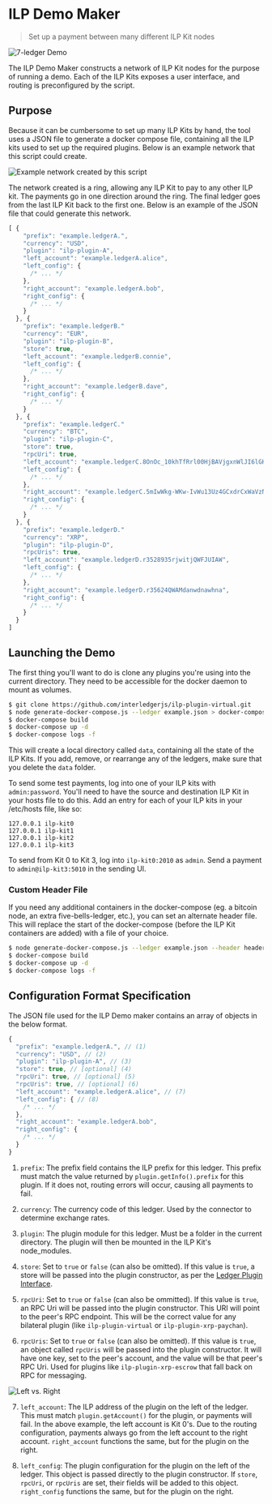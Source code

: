 # ILP Demo Maker
> Set up a payment between many different ILP Kit nodes

![7-ledger Demo](https://interledgerjs.github.io/ilp-demo-maker/res/demo.svg)

The ILP Demo Maker constructs a network of ILP Kit nodes for
the purpose of running a demo. Each of the ILP Kits exposes a user interface,
and routing is preconfigured by the script.

## Purpose

Because it can be cumbersome to set up many ILP Kits by hand, the tool uses a
JSON file to generate a docker compose file, containing all the ILP kits used
to set up the required plugins. Below is an example network that this script
could create.

![Example network created by this script](https://interledgerjs.github.io/ilp-demo-maker/res/net.svg)

The network created is a ring, allowing any ILP Kit to pay to any other ILP
kit. The payments go in one direction around the ring. The final ledger goes
from the last ILP Kit back to the first one. Below is an example of the JSON
file that could generate this network.

```js
[ {
    "prefix": "example.ledgerA.",
    "currency": "USD",
    "plugin": "ilp-plugin-A",
    "left_account": "example.ledgerA.alice",
    "left_config": {
      /* ... */
    },
    "right_account": "example.ledgerA.bob",
    "right_config": {
      /* ... */
    }
  }, {
    "prefix": "example.ledgerB."
    "currency": "EUR",
    "plugin": "ilp-plugin-B",
    "store": true,
    "left_account": "example.ledgerB.connie",
    "left_config": {
      /* ... */
    },
    "right_account": "example.ledgerB.dave",
    "right_config": {
      /* ... */
    }
  }, {
    "prefix": "example.ledgerC."
    "currency": "BTC",
    "plugin": "ilp-plugin-C",
    "store": true,
    "rpcUri": true,
    "left_account": "example.ledgerC.8OnOc_10khTfRrl00HjBAVjgxnWlJI6lGKaNIxuMJdY",
    "left_config": {
      /* ... */
    },
    "right_account": "example.ledgerC.5mIwWkg-WKw-IvWu13Uz4GCxdrCxWaVzNkpfOehIguI",
    "right_config": {
      /* ... */
    }
  }, {
    "prefix": "example.ledgerD."
    "currency": "XRP",
    "plugin": "ilp-plugin-D",
    "rpcUris": true,
    "left_account": "example.ledgerD.r3528935rjwitjQWFJUIAW",
    "left_config": {
      /* ... */
    },
    "right_account": "example.ledgerD.r35624QWAMdanwdnawhna",
    "right_config": {
      /* ... */
    }
  }
]
```

## Launching the Demo

The first thing you'll want to do is clone any plugins you're using
into the current directory. They need to be accessible for the docker
daemon to mount as volumes.

```sh
$ git clone https://github.com/interledgerjs/ilp-plugin-virtual.git
$ node generate-docker-compose.js --ledger example.json > docker-compose.yml
$ docker-compose build
$ docker-compose up -d
$ docker-compose logs -f
```

This will create a local directory called `data`, containing all the state
of the ILP Kits. If you add, remove, or rearrange any of the ledgers, make
sure that you delete the `data` folder.

To send some test payments, log into one of your ILP kits with `admin:password`.
You'll need to have the source and destination ILP Kit in your hosts file to do
this. Add an entry for each of your ILP kits in your /etc/hosts file, like so:

```
127.0.0.1 ilp-kit0
127.0.0.1 ilp-kit1
127.0.0.1 ilp-kit2
127.0.0.1 ilp-kit3
```

To send from Kit 0 to Kit 3, log into `ilp-kit0:2010` as `admin`. Send a payment
to `admin@ilp-kit3:5010` in the sending UI.

### Custom Header File

If you need any additional containers in the docker-compose (eg. a bitcoin
node, an extra five-bells-ledger, etc.), you can set an alternate header file.
This will replace the start of the docker-compose (before the ILP Kit
containers are added) with a file of your choice.

```sh
$ node generate-docker-compose.js --ledger example.json --header header.yml > docker-compose.yml
$ docker-compose build
$ docker-compose up -d
$ docker-compose logs -f
```

## Configuration Format Specification

The JSON file used for the ILP Demo maker contains an array of objects in the
below format.

```js
{
  "prefix": "example.ledgerA.", // (1)
  "currency": "USD", // (2)
  "plugin": "ilp-plugin-A", // (3)
  "store": true, // [optional] (4)
  "rpcUri": true, // [optional] (5)
  "rpcUris": true, // [optional] (6)
  "left_account": "example.ledgerA.alice", // (7)
  "left_config": { // (8)
    /* ... */
  },
  "right_account": "example.ledgerA.bob",
  "right_config": {
    /* ... */
  }
}
```

1. `prefix`: The prefix field contains the ILP prefix for this ledger. This prefix must match the value returned by `plugin.getInfo().prefix` for this plugin. If it does not, routing errors will occur, causing all payments to fail.

2. `currency`: The currency code of this ledger. Used by the connector to determine exchange rates.

3. `plugin`: The plugin module for this ledger. Must be a folder in the current directory. The plugin will then be mounted in the ILP Kit's node_modules.

4. `store`: Set to `true` or `false` (can also be omitted). If this value is `true`, a store will be passed into the plugin constructor, as per the [Ledger Plugin Interface](https://github.com/interledger/rfcs/blob/master/0004-ledger-plugin-interface/0004-ledger-plugin-interface.md#_store).

5. `rpcUri`: Set to `true` or `false` (can also be ommitted). If this value is `true`, an RPC Uri will be passed into the plugin constructor. This URI will point to the peer's RPC endpoint. This will be the correct value for any bilateral plugin (like `ilp-plugin-virtual` or `ilp-plugin-xrp-paychan`).

6. `rpcUris`: Set to `true` or `false` (can also be omitted). If this value is `true`, an object called `rpcUris` will be passed into the plugin constructor. It will have one key, set to the peer's account, and the value will be that peer's RPC Uri. Used for plugins like `ilp-plugin-xrp-escrow` that fall back on RPC for messaging. 

![Left vs. Right](https://interledgerjs.github.io/ilp-demo-maker/res/left.svg)

7. `left_account`: The ILP address of the plugin on the left of the ledger. This must match `plugin.getAccount()` for the plugin, or payments will fail. In the above example, the left account is Kit 0's. Due to the routing configuration, payments always go from
the left account to the right account. `right_account` functions the same, but for the plugin on the right.

8. `left_config`: The plugin configuration for the plugin on the left of the ledger. This object is passed directly to the plugin constructor. If `store`, `rpcUri`, or `rpcUris` are set, their fields will be added to this object. `right_config` functions the same, but for the plugin on the right.
